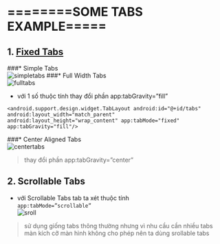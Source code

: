 # ========SOME TABS EXAMPLE=====
## 1. [Fixed Tabs](https://github.com/trantronghien/Tabs_host/tree/master/FixedTabs)
###* Simple Tabs </br>
![simpletabs](https://cloud.githubusercontent.com/assets/13708331/16866422/06c16fdc-4a96-11e6-8802-590e35aff1ff.png)
###* Full Width Tabs </br>
![fulltabs](https://cloud.githubusercontent.com/assets/13708331/16866458/408a7e98-4a96-11e6-9a96-2ff9ff7ca75b.png) </br>
 + với 1 số thuộc tính thay đổi phần  app:tabGravity=”fill” </br>

`<android.support.design.widget.TabLayout
            android:id="@+id/tabs"
            android:layout_width="match_parent"
            android:layout_height="wrap_content"
            app:tabMode="fixed" 
            app:tabGravity="fill"/>` </br>
            
###* Center Aligned Tabs </br>
![centertabs](https://cloud.githubusercontent.com/assets/13708331/16866712/af89bae2-4a97-11e6-92fa-ba5e5d5eaa0f.png)
> thay đổi phần app:tabGravity=”center” 
## 2. Scrollable Tabs </br>
* với Scrollable Tabs tab ta xét thuộc tính </br>
` app:tabMode=”scrollable” ` </br>
![sroll](https://cloud.githubusercontent.com/assets/13708331/16866823/72f3478c-4a98-11e6-9fb4-4b07d6517af3.png) </br>

> sử dụng giống tabs thông thường nhưng vì nhu cầu cần nhiều tabs màn kích cỡ màn hình không cho phép nên ta dùng srollable tabs

